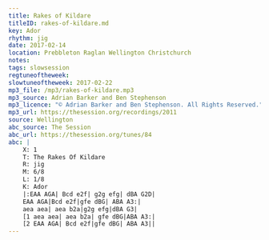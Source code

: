 ```yaml
---
title: Rakes of Kildare
titleID: rakes-of-kildare.md
key: Ador
rhythm: jig
date: 2017-02-14
location: Prebbleton Raglan Wellington Christchurch
notes:
tags: slowsession
regtuneoftheweek:
slowtuneoftheweek: 2017-02-22
mp3_file: /mp3/rakes-of-kildare.mp3
mp3_source: Adrian Barker and Ben Stephenson
mp3_licence: "© Adrian Barker and Ben Stephenson. All Rights Reserved."
mp3_url: https://thesession.org/recordings/2011
source: Wellington
abc_source: The Session
abc_url: https://thesession.org/tunes/84
abc: |
    X: 1
    T: The Rakes Of Kildare
    R: jig
    M: 6/8
    L: 1/8
    K: Ador
    |:EAA AGA| Bcd e2f| g2g efg| dBA G2D|
    EAA AGA|Bcd e2f|gfe dBG| ABA A3:|
    aea aea| aea b2a|g2g efg|dBA G3|
    [1 aea aea| aea b2a| gfe dBG|ABA A3:|
    [2 EAA AGA| Bcd e2f|gfe dBG| ABA A3||
---
```

